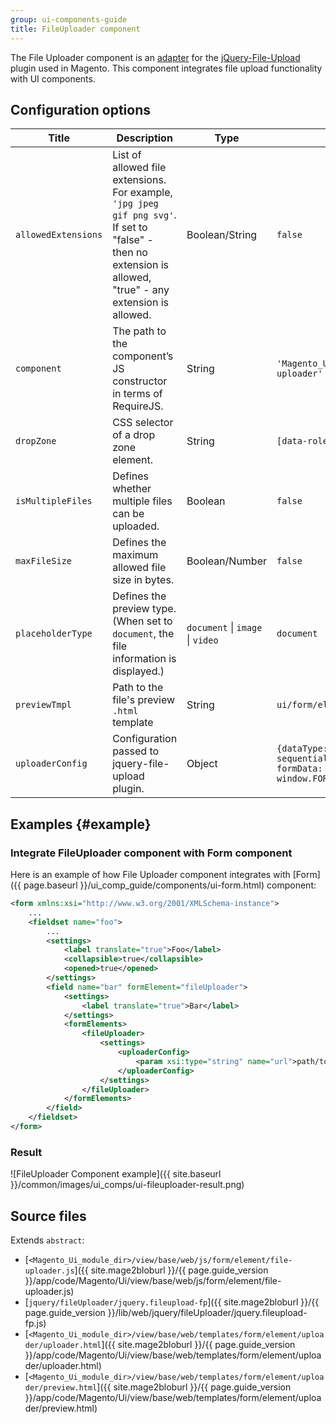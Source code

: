 ```yaml
---
group: ui-components-guide
title: FileUploader component
---
```


The File Uploader component is an [adapter](https://glossary.magento.com/adapter) for the [jQuery-File-Upload](https://github.com/blueimp/jQuery-File-Upload/wiki) plugin used in Magento. This component integrates file upload functionality with UI components.

## Configuration options

| Title | Description | Type | Default Value |
| --- | --- | --- | --- |
| `allowedExtensions` | List of allowed file extensions. For example, `'jpg jpeg gif png svg'`. If set to "false" - then no extension is allowed, "true" - any extension is allowed. | Boolean/String | `false` |
| `component` | The path to the component’s JS constructor in terms of RequireJS. | String | `'Magento_Ui/js/form/element/file-uploader'` |
| `dropZone` | CSS selector of a drop zone element. | String | `[data-role=drop-zone]` |
| `isMultipleFiles` | Defines whether multiple files can be uploaded. | Boolean | `false` |
| `maxFileSize` | Defines the maximum allowed file size in bytes. | Boolean/Number | `false` |
| `placeholderType` | Defines the preview type. (When set to `document`, the file information is displayed.) | `document` \| `image` \| `video` | `document` |
| `previewTmpl` | Path to the file's preview `.html` template | String | `ui/form/element/uploader/preview` |
| `uploaderConfig` | Configuration passed to jquery-file-upload plugin. | Object | `{dataType: 'json', sequentialUploads: true, formData: {'form_key': window.FORM_KEY}}` |

## Examples {#example}

### Integrate FileUploader component with Form component

Here is an example of how File Uploader component integrates with [Form]({{ page.baseurl }}/ui_comp_guide/components/ui-form.html) component:

```xml
<form xmlns:xsi="http://www.w3.org/2001/XMLSchema-instance">
    ...
    <fieldset name="foo">
        ...
        <settings>
            <label translate="true">Foo</label>
            <collapsible>true</collapsible>
            <opened>true</opened>
        </settings>
        <field name="bar" formElement="fileUploader">
            <settings>
                <label translate="true">Bar</label>
            </settings>
            <formElements>
                <fileUploader>
                    <settings>
                        <uploaderConfig>
                            <param xsi:type="string" name="url">path/to/controller</param>
                        </uploaderConfig>
                    </settings>
                </fileUploader>
            </formElements>
        </field>
    </fieldset>
</form>
```

### Result

![FileUploader Component example]({{ site.baseurl }}/common/images/ui_comps/ui-fileuploader-result.png)

## Source files

Extends `abstract`:

-  [`<Magento_Ui_module_dir>/view/base/web/js/form/element/file-uploader.js`]({{ site.mage2bloburl }}/{{ page.guide_version }}/app/code/Magento/Ui/view/base/web/js/form/element/file-uploader.js)
-  [`jquery/fileUploader/jquery.fileupload-fp`]({{ site.mage2bloburl }}/{{ page.guide_version }}/lib/web/jquery/fileUploader/jquery.fileupload-fp.js)
-  [`<Magento_Ui_module_dir>/view/base/web/templates/form/element/uploader/uploader.html`]({{ site.mage2bloburl }}/{{ page.guide_version }}/app/code/Magento/Ui/view/base/web/templates/form/element/uploader/uploader.html)
-  [`<Magento_Ui_module_dir>/view/base/web/templates/form/element/uploader/preview.html`]({{ site.mage2bloburl }}/{{ page.guide_version }}/app/code/Magento/Ui/view/base/web/templates/form/element/uploader/preview.html)

